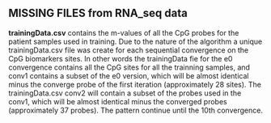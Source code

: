 ## MISSING FILES from RNA_seq data

**trainingData.csv** contains the m-values of all the CpG probes for the patient samples used in training. Due to the nature of the algorithm a unique trainingData.csv file was create for each sequential convergence on the CpG  biomarkers sites. In other words the trainingData fie for the e0 convergence contains all the CpG sites for all the trainning samples, and conv1 contains a subset of the e0 version, which will be almost identical minus the converge probe of the first iteration (approximately 28 sites). The trainingData.csv conv2 will contain a subset of the probes used in the conv1, which will be almost identical minus the converged probes (approximately 37 probes). The pattern continue until the 10th convergence.
